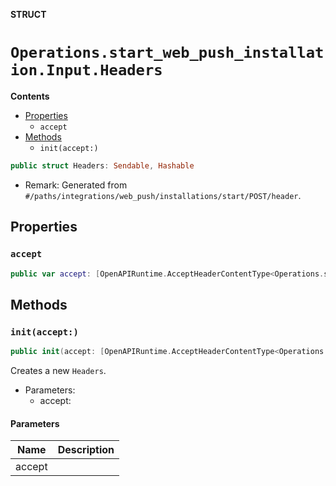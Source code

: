 **STRUCT**

# `Operations.start_web_push_installation.Input.Headers`

**Contents**

- [Properties](#properties)
  - `accept`
- [Methods](#methods)
  - `init(accept:)`

```swift
public struct Headers: Sendable, Hashable
```

- Remark: Generated from `#/paths/integrations/web_push/installations/start/POST/header`.

## Properties
### `accept`

```swift
public var accept: [OpenAPIRuntime.AcceptHeaderContentType<Operations.start_web_push_installation.AcceptableContentType>]
```

## Methods
### `init(accept:)`

```swift
public init(accept: [OpenAPIRuntime.AcceptHeaderContentType<Operations.start_web_push_installation.AcceptableContentType>] = .defaultValues())
```

Creates a new `Headers`.

- Parameters:
  - accept:

#### Parameters

| Name | Description |
| ---- | ----------- |
| accept |  |